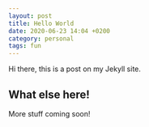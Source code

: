 ```yaml
---
layout: post
title: Hello World
date: 2020-06-23 14:04 +0200
category: personal
tags: fun
---
```


Hi there, this is a post on my Jekyll site.

## What else here!

More stuff coming soon!
